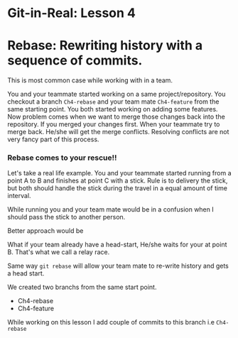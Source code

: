# Git-in-Real: Lesson 4

# Rebase: Rewriting history with a sequence of commits.

This is most common case while working with in a team.

You and your teammate started working on a same project/repository. You checkout a branch `Ch4-rebase` and your team mate `Ch4-feature` from the same starting point. You both started working on adding some features. Now problem comes when we want to merge those changes back into the repository. If you merged your changes first. When your teammate try to merge back. He/she will get the merge conflicts. 
Resolving conflicts are not very fancy part of this process. 

### Rebase comes to your rescue!!


Let's take a real life example. You and your teammate started running from a point A to B and finishes at point C with a stick. Rule is to delivery the stick, but both should handle the stick during the travel in a equal amount of time interval. 

While running you and your team mate would be in a confusion when I should pass the stick to another person.

Better approach would be

What if your team already have a head-start, He/she waits for your at point B. That's what we call a relay race. 

Same way `git rebase` will allow your team mate to re-write history and gets a head start. 


We created two branchs from the same start point.

* Ch4-rebase
* Ch4-feature


While working on this lesson I add couple of commits to this branch i.e `Ch4-rebase`








